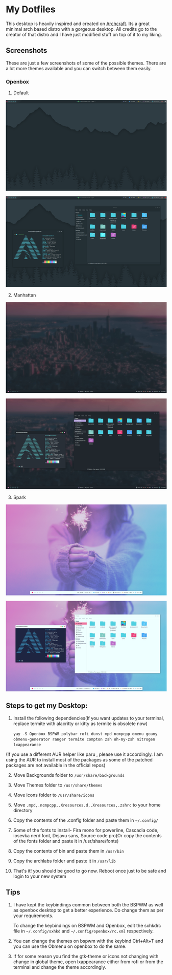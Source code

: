 
# My Dotfiles
This desktop is heavily inspired and created on [Archcraft](https://archcraft-os.github.io). Its a great minimal arch based distro with a gorgeous desktop. All credits go to the creator of that distro and I have just modified stuff on top of it to my liking.

## Screenshots

These are just a few screenshots of some of the possible themes. There are a lot more themes available and you can switch between them easily.

### Openbox

   1) Default
   
   ![Screenshot](screenshots/openboxDef1.png)
   
   ![Screenshot](screenshots/openboxDef2.png)
   
   2) Manhattan

   ![Screenshot](screenshots/openboxManhattan1.png)
   
   ![Screenshot](screenshots/openboxManhattan2.png)
   
   3) Spark
   
   ![Screenshot](screenshots/openboxSpark1.png)
   
   ![Screenshot](screenshots/openboxSpark2.png)


## Steps to get my Desktop:

1) Install the following dependencies(If you want updates to your terminal, replace termite with alacritty or kitty as termite is obsolete now)

   `yay -S Openbox BSPWM polybar rofi dunst mpd ncmpcpp dmenu geany obmenu-generator ranger termite compton zsh oh-my-zsh nitrogen lxappearance`

(If you use a different AUR helper like paru , please use it accordingly. I am using the AUR to install most of the packages as some of the patched packages are not available in the official repos)

2) Move Backgrounds folder to `/usr/share/backgrounds`

3) Move Themes folder to `/usr/share/themes`

4) Move icons folder to `/usr/share/icons`

5) Move `.mpd,.ncmpcpp,.Xresources.d,.Xresources,.zshrc` to your home directory

6) Copy the contents of the .config folder and paste them in `~/.config/`

7) Some of the fonts to install- Fira mono for powerline, Cascadia code, iosevka nerd font, Dejavu sans, Source code pro(Or copy the contents of the fonts folder and paste it in /usr/share/fonts)

8) Copy the contents of bin and paste them in `/usr/bin`

9) Copy the archlabs folder and paste it in `/usr/lib`

10) That's it! you should be good to go now. Reboot once just to be safe and login to your new system

## Tips

1) I have kept the keybindings common between both the BSPWM as well as openbox desktop to get a better experience. Do change them as per your requirements. 

   To change the keybindings on BSPWM and Openbox, edit the sxhkdrc file in `~/.config/sxhkd` and `~/.config/openbox/rc.xml` respectively.

2) You can change the themes on bspwm with the keybind Ctrl+Alt+T and you can use the Obmenu on openbox to do the same.

3) If for some reason you find the gtk-theme or icons not changing with change in global theme, open lxappearance either from rofi or from the terminal and change the theme accordingly.

